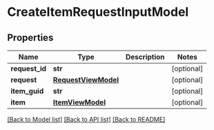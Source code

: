 # CreateItemRequestInputModel

## Properties
Name | Type | Description | Notes
------------ | ------------- | ------------- | -------------
**request_id** | **str** |  | [optional] 
**request** | [**RequestViewModel**](RequestViewModel.md) |  | [optional] 
**item_guid** | **str** |  | [optional] 
**item** | [**ItemViewModel**](ItemViewModel.md) |  | [optional] 

[[Back to Model list]](../README.md#documentation-for-models) [[Back to API list]](../README.md#documentation-for-api-endpoints) [[Back to README]](../README.md)

